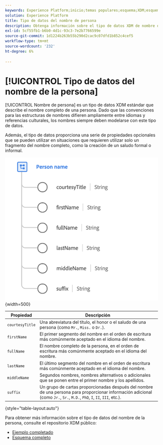 ```yaml
---
keywords: Experience Platform;inicio;temas populares;esquema;XDM;esquemas;esquemas;fullName;xdm:fullName;nombre de persona;nombre;tipo de datos;tipo de datos;
solution: Experience Platform
title: Tipo de datos del nombre de persona
description: Obtenga información sobre el tipo de datos XDM de nombre de persona.
exl-id: 5cf55fb1-b6b0-4d1c-93c3-7e2b7766599e
source-git-commit: 1d1224b263b55b290d2cac9c07dfd1b852c4cef5
workflow-type: tm+mt
source-wordcount: '232'
ht-degree: 6%

---
```


# [!UICONTROL Tipo de datos del nombre de la persona]

[!UICONTROL Nombre de persona] es un tipo de datos XDM estándar que describe el nombre completo de una persona. Dado que las convenciones para las estructuras de nombres difieren ampliamente entre idiomas y referencias culturales, los nombres siempre deben modelarse con este tipo de datos.

Además, el tipo de datos proporciona una serie de propiedades opcionales que se pueden utilizar en situaciones que requieren utilizar solo un fragmento del nombre completo, como la creación de un saludo formal o informal.

![](../images/data-types/person-name.png){width=500}

| Propiedad | Descripción |
| --- | --- |
| `courtesyTitle` | Una abreviatura del título, el honor o el saludo de una persona (como `Mr.`, `Miss.` o `Dr.`). |
| `firstName` | El primer segmento del nombre en el orden de escritura más comúnmente aceptado en el idioma del nombre. |
| `fullName` | El nombre completo de la persona, en el orden de escritura más comúnmente aceptado en el idioma del nombre. |
| `lastName` | El último segmento del nombre en el orden de escritura más comúnmente aceptado en el idioma del nombre. |
| `middleName` | Segundos nombres, nombres alternativos o adicionales que se ponen entre el primer nombre y los apellidos. |
| `suffix` | Un grupo de cartas proporcionadas después del nombre de una persona para proporcionar información adicional (como `Jr.`, `Sr.`, `M.D.`, `PhD`, `I`, `II`, `III`, etc.). |

{style="table-layout:auto"}

Para obtener más información sobre el tipo de datos del nombre de la persona, consulte el repositorio XDM público:

* [Ejemplo completado](https://github.com/adobe/xdm/blob/master/components/datatypes/person/person-name.example.1.json)
* [Esquema completo](https://github.com/adobe/xdm/blob/master/components/datatypes/person/person-name.schema.json)
